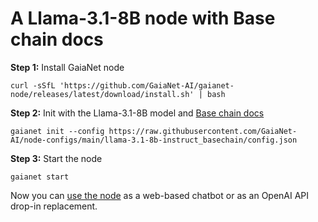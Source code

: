 # A Llama-3.1-8B node with Base chain docs

**Step 1:** Install GaiaNet node

```
curl -sSfL 'https://github.com/GaiaNet-AI/gaianet-node/releases/latest/download/install.sh' | bash
```

**Step 2:** Init with the Llama-3.1-8B model and [Base chain docs](https://www.base.org/)

```
gaianet init --config https://raw.githubusercontent.com/GaiaNet-AI/node-configs/main/llama-3.1-8b-instruct_basechain/config.json
```

**Step 3:** Start the node

```
gaianet start
```

Now you can [use the node](https://docs.gaianet.ai/user-guide/mynode) as a web-based chatbot or as an OpenAI API drop-in replacement.


